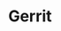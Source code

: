---
draft: false
title: Gerrit
content:
  id: gerrit
  name: Gerrit
  logo: /images/development/dev-tools/gerrit/logo.png
  website: https://www.gerritcodereview.com/
  iframe_website: /website-iframe/development/dev-tools/gerrit
  dashboardImage: /images/development/dev-tools/gerrit/screenshot-1.png
  short_description: Gerrit is a code review and project management tool for Git based projects.
  description: Gerrit makes reviews easier by showing changes in a side-by-side display, and allowing inline comments to be added by any reviewer. Gerrit simplifies Git based project maintainership by permitting any authorized user to submit changes to the master Git repository, rather than requiring all approved changes to be merged in by hand by the project maintainer.
  features:
    - title: Discuss code
      description: Read old and new versions of files with syntax highlighting and colored differences. Discuss specific sections with others to make the right changes.
    - title: Manage and serve Git repositories
      description: Gerrit includes Git-enabled SSH and HTTPS servers compatible with all Git clients. Simplify management by hosting many Git repositories together.
    - title: Extensible through plugins
      description: Gerrit Code Review can be extended and further customized by installing server-side plugins. Source code for additional plugins can be found through the project listing
    - title: Used at scale
      description: Gerrit is heavily used by some of the world's biggest Open Source software projects (e.g. Android, Chromium, OpenDev including OpenStack), and by some of the world's biggest tech companies, including Google (who maintain Gerrit and invest heavily in it), SAP, Ericsson, Qualcomm, and others.
  screenshots:
    - /images/development/dev-tools/gerrit/screenshot-1.png
    - /images/development/dev-tools/gerrit/screenshot-2.png
---